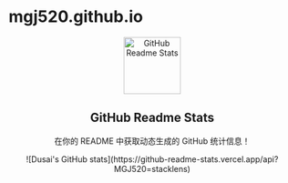 # mgj520.github.io
<p align="center">
 <img width="100px" src="https://res.cloudinary.com/anuraghazra/image/upload/v1594908242/logo_ccswme.svg" align="center" alt="GitHub Readme Stats" />
 <h2 align="center">GitHub Readme Stats</h2>
 <p align="center">在你的 README 中获取动态生成的 GitHub 统计信息！</p>
</p>
<p align="center">
![Dusai's GitHub stats](https://github-readme-stats.vercel.app/api?MGJ520=stacklens)
</p>
